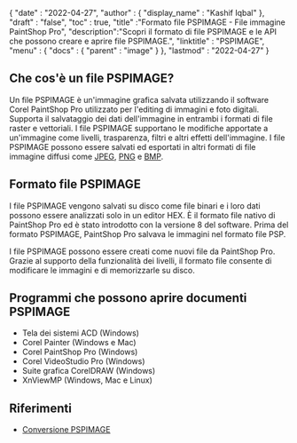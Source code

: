 {
  "date" : "2022-04-27",
  "author" : {
    "display_name" : "Kashif Iqbal"
},
  "draft" : "false",
  "toc" : true,
  "title" :"Formato file PSPIMAGE - File immagine PaintShop Pro",
  "description":"Scopri il formato di file PSPIMAGE e le API che possono creare e aprire file PSPIMAGE.",
  "linktitle" : "PSPIMAGE",
  "menu" : {
    "docs" : {
      "parent" : "image"
}
},
  "lastmod" : "2022-04-27"
}
## Che cos'è un file PSPIMAGE?

Un file PSPIMAGE è un'immagine grafica salvata utilizzando il software Corel PaintShop Pro utilizzato per l'editing di immagini e foto digitali. Supporta il salvataggio dei dati dell'immagine in entrambi i formati di file raster e vettoriali. I file PSPIMAGE supportano le modifiche apportate a un'immagine come livelli, trasparenza, filtri e altri effetti dell'immagine. I file PSPIMAGE possono essere salvati ed esportati in altri formati di file immagine diffusi come [JPEG](/it/image/jpeg/), [PNG](/it/) e [BMP](/it/image/bmp/).

## Formato file PSPIMAGE

I file PSPIMAGE vengono salvati su disco come file binari e i loro dati possono essere analizzati solo in un editor HEX. È il formato file nativo di PaintShop Pro ed è stato introdotto con la versione 8 del software. Prima del formato PSPIMAGE, PaintShop Pro salvava le immagini nel formato file PSP.

I file PSPIMAGE possono essere creati come nuovi file da PaintShop Pro. Grazie al supporto della funzionalità dei livelli, il formato file consente di modificare le immagini e di memorizzarle su disco.

## Programmi che possono aprire documenti PSPIMAGE

* Tela dei sistemi ACD (Windows)
* Corel Painter (Windows e Mac)
* Corel PaintShop Pro (Windows)
* Corel VideoStudio Pro (Windows)
* Suite grafica CorelDRAW (Windows)
* XnViewMP (Windows, Mac e Linux)

## Riferimenti

* [Conversione PSPIMAGE](https://community.adobe.com/t5/photoshop-ecosystem-discussions/pspimage-conversion/m-p/5288141)

